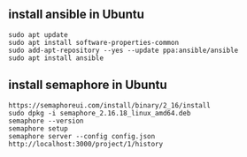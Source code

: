 ## install ansible in Ubuntu
```
sudo apt update
sudo apt install software-properties-common
sudo add-apt-repository --yes --update ppa:ansible/ansible
sudo apt install ansible
```

## install semaphore in Ubuntu
```
https://semaphoreui.com/install/binary/2_16/install
sudo dpkg -i semaphore_2.16.18_linux_amd64.deb 
semaphore --version
semaphore setup
semaphore server --config config.json
http://localhost:3000/project/1/history
```